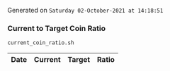 Generated on `Saturday 02-October-2021 at 14:18:51`

### Current to Target Coin Ratio
`current_coin_ratio.sh`

Date|Current|Target|Ratio
---|---|---|---
